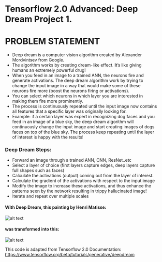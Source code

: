 # Tensorflow 2.0 Advanced: Deep Dream Project 1.

# PROBLEM STATEMENT
 - Deep dream is a computer vision algorithm created by Alexander Mordvintsev from Google.
 - The algorithm works by creating dream-like effect. It’s like giving humans an extremely powerful drug!
 - When you feed in an image to a trained ANN, the neurons fire and generate activations. The deep dream algorithm work by trying to change the input image in a way that would make some of these neurons fire more (boost the neurons firing or activations).
 - You can select which neurons in which layer you are interested in making them fire more prominently.
 - The process is continuously repeated until the input image now contains all features that a specific layer was originally looking for.
 - Example: if a certain layer was expert in recognizing dog faces and you feed in an image of a blue sky, the deep dream algorithm will continuously change the input image and start creating images of dogs faces on top of the blue sky. The process keep repeating until the layer of interest is happy with the results!
### Deep Dream Steps:
 - Forward an image through a trained ANN, CNN, ResNet..etc
 - Select a layer of choice (first layers capture edges, deep layers capture full shapes such as faces)
 - Calculate the activations (output) coming out from the layer of interest.
 - Calculate the gradient of the activations with respect to the input image
 - Modify the image to increase these activations, and thus enhance the patterns seen by the network resulting in trippy hallucinated image!
 - Iterate and repeat over multiple scales
 
 #### With Deep Dream, this painting by Henri Matisse:
 ![alt text](https://github.com/johangenis/TF-2.0-Advanced-Deep-Dream-Project-1-AI-artist/blob/master/chatEtPoissonsRouge.jpg "Original Artwork")
 
 #### was transformed into this:
 ![alt text](https://github.com/johangenis/TF-2.0-Advanced-Deep-Dream-Project-1-AI-artist/blob/master/chatEtPoissonsRouge_DeepDreamAltered.png "Deep Dream Altered Artwork")
 
This code is adapted from Tensorflow 2.0 Documentation: https://www.tensorflow.org/beta/tutorials/generative/deepdream
